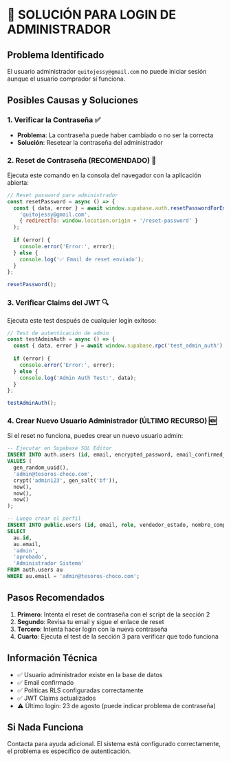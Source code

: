 # 🔑 SOLUCIÓN PARA LOGIN DE ADMINISTRADOR

## Problema Identificado
El usuario administrador `quitojessy@gmail.com` no puede iniciar sesión aunque el usuario comprador sí funciona.

## Posibles Causas y Soluciones

### 1. Verificar la Contraseña ✅
- **Problema**: La contraseña puede haber cambiado o no ser la correcta
- **Solución**: Resetear la contraseña del administrador

### 2. Reset de Contraseña (RECOMENDADO) 🔄
Ejecuta este comando en la consola del navegador con la aplicación abierta:

```javascript
// Reset password para administrador
const resetPassword = async () => {
  const { data, error } = await window.supabase.auth.resetPasswordForEmail(
    'quitojessy@gmail.com',
    { redirectTo: window.location.origin + '/reset-password' }
  );
  
  if (error) {
    console.error('Error:', error);
  } else {
    console.log('✅ Email de reset enviado');
  }
};

resetPassword();
```

### 3. Verificar Claims del JWT 🔍
Ejecuta este test después de cualquier login exitoso:

```javascript
// Test de autenticación de admin
const testAdminAuth = async () => {
  const { data, error } = await window.supabase.rpc('test_admin_auth');
  
  if (error) {
    console.error('Error:', error);
  } else {
    console.log('Admin Auth Test:', data);
  }
};

testAdminAuth();
```

### 4. Crear Nuevo Usuario Administrador (ÚLTIMO RECURSO) 🆕
Si el reset no funciona, puedes crear un nuevo usuario admin:

```sql
-- Ejecutar en Supabase SQL Editor
INSERT INTO auth.users (id, email, encrypted_password, email_confirmed_at, created_at, updated_at)
VALUES (
  gen_random_uuid(),
  'admin@tesoros-choco.com',
  crypt('admin123', gen_salt('bf')),
  now(),
  now(),
  now()
);

-- Luego crear el perfil
INSERT INTO public.users (id, email, role, vendedor_estado, nombre_completo)
SELECT 
  au.id,
  au.email,
  'admin',
  'aprobado',
  'Administrador Sistema'
FROM auth.users au
WHERE au.email = 'admin@tesoros-choco.com';
```

## Pasos Recomendados

1. **Primero**: Intenta el reset de contraseña con el script de la sección 2
2. **Segundo**: Revisa tu email y sigue el enlace de reset
3. **Tercero**: Intenta hacer login con la nueva contraseña
4. **Cuarto**: Ejecuta el test de la sección 3 para verificar que todo funciona

## Información Técnica
- ✅ Usuario administrador existe en la base de datos
- ✅ Email confirmado
- ✅ Políticas RLS configuradas correctamente
- ✅ JWT Claims actualizados
- ⚠️ Último login: 23 de agosto (puede indicar problema de contraseña)

## Si Nada Funciona
Contacta para ayuda adicional. El sistema está configurado correctamente, el problema es específico de autenticación.
